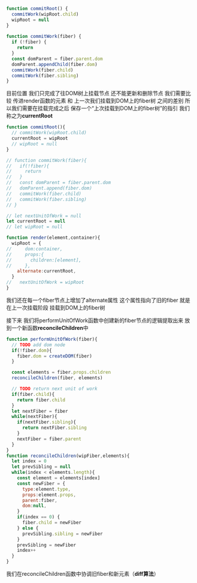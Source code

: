 ```js
function commitRoot() {
  commitWork(wipRoot.child)
  wipRoot = null
}
​
function commitWork(fiber) {
  if (!fiber) {
    return
  }
  const domParent = fiber.parent.dom
  domParent.appendChild(fiber.dom)
  commitWork(fiber.child)
  commitWork(fiber.sibling)
}
```
目前位置 我们只完成了往DOM树上挂载节点 还不能更新和删除节点
我们需要比较 传进render函数的元素 和 上一次我们挂载到DOM上的fiber树 之间的差别
所以我们需要在挂载完成之后 保存一个“上次挂载到DOM上的fiber树”的指引 我们称之为**currentRoot**
```js
function commitRoot(){
  // commitWork(wipRoot.child)
  currentRoot = wipRoot
  // wipRoot = null
}

// function commitWork(fiber){
//   if(!fiber){
//     return
//   }
//   const domParent = fiber.parent.dom
//   domParent.append(fiber.dom)
//   commitWork(fiber.child)
//   commitWork(fiber.sibling)
// }

// let nextUnitOfWork = null
let currentRoot = null
// let wipRoot = null

function render(element,container){
  wipRoot = {
//     dom:container,
//     props:{
//       children:[element],
//     },
    alternate:currentRoot,
  }
//   nextUnitOfWork = wipRoot
}
```
我们还在每一个fiber节点上增加了alternate属性 这个属性指向了旧的fiber 就是在上一次挂载阶段 挂载到DOM上的fiber树

接下来 我们将performUnitOfWork函数中创建新的fiber节点的逻辑提取出来 放到一个新函数**reconcileChildren**中
```js
function performUnitOfWork(fiber){
  // TODO add dom node
  if(!fiber.dom){
    fiber.dom = createDOM(fiber)
  }

  const elements = fiber.props.children
  reconcileChildren(fiber, elements)

  // TODO return next unit of work
  if(fiber.child){
    return fiber.child
  }
  let nextFiber = fiber
  while(nextFiber){
    if(nextFiber.sibling){
      return nextFiber.sibling
    }
    nextFiber = fiber.parent
  }
}
function reconcileChildren(wipFiber,elements){
  let index = 0
  let prevSibling = null
  while(index < elements.length){
    const element = elements[index]
    const newFiber = {
      type:element.type,
      props:element.props,
      parent:fiber,
      dom:null,
    }
    if(index == 0) {
      fiber.child = newFiber
    } else {
      prevSibling.sibling = newFiber
    }
    prevSibling = newFiber
    index++
  }
}
```

我们在reconcileChildren函数中协调旧fiber和新元素（**diff算法**）